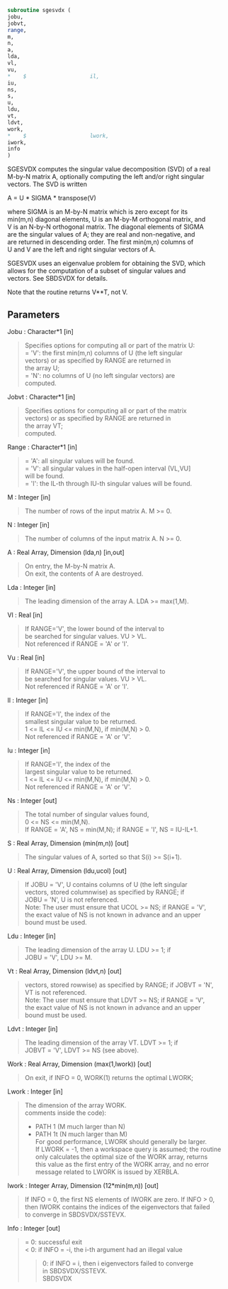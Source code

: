 ```fortran  
subroutine sgesvdx (  
jobu,  
jobvt,  
range,  
m,  
n,  
a,  
lda,  
vl,  
vu,  
*    $                    il,  
iu,  
ns,  
s,  
u,  
ldu,  
vt,  
ldvt,  
work,  
*    $                    lwork,  
iwork,  
info  
)  
```  
  
SGESVDX computes the singular value decomposition (SVD) of a real  
M-by-N matrix A, optionally computing the left and/or right singular  
vectors. The SVD is written  
  
A = U * SIGMA * transpose(V)  
  
where SIGMA is an M-by-N matrix which is zero except for its  
min(m,n) diagonal elements, U is an M-by-M orthogonal matrix, and  
V is an N-by-N orthogonal matrix.  The diagonal elements of SIGMA  
are the singular values of A; they are real and non-negative, and  
are returned in descending order.  The first min(m,n) columns of  
U and V are the left and right singular vectors of A.  
  
SGESVDX uses an eigenvalue problem for obtaining the SVD, which  
allows for the computation of a subset of singular values and  
vectors. See SBDSVDX for details.  
  
Note that the routine returns V**T, not V.  
  
## Parameters  
Jobu : Character*1 [in]  
> Specifies options for computing all or part of the matrix U:  
> = 'V':  the first min(m,n) columns of U (the left singular  
> vectors) or as specified by RANGE are returned in  
> the array U;  
> = 'N':  no columns of U (no left singular vectors) are  
> computed.  
  
Jobvt : Character*1 [in]  
> Specifies options for computing all or part of the matrix  
> vectors) or as specified by RANGE are returned in  
> the array VT;  
> computed.  
  
Range : Character*1 [in]  
> = 'A': all singular values will be found.  
> = 'V': all singular values in the half-open interval (VL,VU]  
> will be found.  
> = 'I': the IL-th through IU-th singular values will be found.  
  
M : Integer [in]  
> The number of rows of the input matrix A.  M >= 0.  
  
N : Integer [in]  
> The number of columns of the input matrix A.  N >= 0.  
  
A : Real Array, Dimension (lda,n) [in,out]  
> On entry, the M-by-N matrix A.  
> On exit, the contents of A are destroyed.  
  
Lda : Integer [in]  
> The leading dimension of the array A.  LDA >= max(1,M).  
  
Vl : Real [in]  
> If RANGE='V', the lower bound of the interval to  
> be searched for singular values. VU > VL.  
> Not referenced if RANGE = 'A' or 'I'.  
  
Vu : Real [in]  
> If RANGE='V', the upper bound of the interval to  
> be searched for singular values. VU > VL.  
> Not referenced if RANGE = 'A' or 'I'.  
  
Il : Integer [in]  
> If RANGE='I', the index of the  
> smallest singular value to be returned.  
> 1 <= IL <= IU <= min(M,N), if min(M,N) > 0.  
> Not referenced if RANGE = 'A' or 'V'.  
  
Iu : Integer [in]  
> If RANGE='I', the index of the  
> largest singular value to be returned.  
> 1 <= IL <= IU <= min(M,N), if min(M,N) > 0.  
> Not referenced if RANGE = 'A' or 'V'.  
  
Ns : Integer [out]  
> The total number of singular values found,  
> 0 <= NS <= min(M,N).  
> If RANGE = 'A', NS = min(M,N); if RANGE = 'I', NS = IU-IL+1.  
  
S : Real Array, Dimension (min(m,n)) [out]  
> The singular values of A, sorted so that S(i) >= S(i+1).  
  
U : Real Array, Dimension (ldu,ucol) [out]  
> If JOBU = 'V', U contains columns of U (the left singular  
> vectors, stored columnwise) as specified by RANGE; if  
> JOBU = 'N', U is not referenced.  
> Note: The user must ensure that UCOL >= NS; if RANGE = 'V',  
> the exact value of NS is not known in advance and an upper  
> bound must be used.  
  
Ldu : Integer [in]  
> The leading dimension of the array U.  LDU >= 1; if  
> JOBU = 'V', LDU >= M.  
  
Vt : Real Array, Dimension (ldvt,n) [out]  
> vectors, stored rowwise) as specified by RANGE; if JOBVT = 'N',  
> VT is not referenced.  
> Note: The user must ensure that LDVT >= NS; if RANGE = 'V',  
> the exact value of NS is not known in advance and an upper  
> bound must be used.  
  
Ldvt : Integer [in]  
> The leading dimension of the array VT.  LDVT >= 1; if  
> JOBVT = 'V', LDVT >= NS (see above).  
  
Work : Real Array, Dimension (max(1,lwork)) [out]  
> On exit, if INFO = 0, WORK(1) returns the optimal LWORK;  
  
Lwork : Integer [in]  
> The dimension of the array WORK.  
> comments inside the code):  
> - PATH 1  (M much larger than N)  
> - PATH 1t (N much larger than M)  
> For good performance, LWORK should generally be larger.  
> If LWORK = -1, then a workspace query is assumed; the routine  
> only calculates the optimal size of the WORK array, returns  
> this value as the first entry of the WORK array, and no error  
> message related to LWORK is issued by XERBLA.  
  
Iwork : Integer Array, Dimension (12*min(m,n)) [out]  
> If INFO = 0, the first NS elements of IWORK are zero. If INFO > 0,  
> then IWORK contains the indices of the eigenvectors that failed  
> to converge in SBDSVDX/SSTEVX.  
  
Info : Integer [out]  
> = 0:  successful exit  
> < 0:  if INFO = -i, the i-th argument had an illegal value  
> > 0:  if INFO = i, then i eigenvectors failed to converge  
> in SBDSVDX/SSTEVX.  
> SBDSVDX  
  
